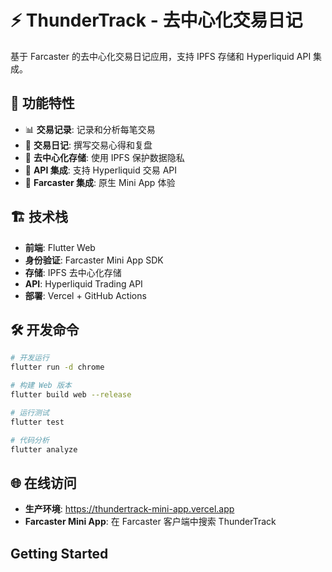 # ⚡ ThunderTrack - 去中心化交易日记

基于 Farcaster 的去中心化交易日记应用，支持 IPFS 存储和 Hyperliquid API 集成。

## 🚀 功能特性

- 📊 **交易记录**: 记录和分析每笔交易
- 📝 **交易日记**: 撰写交易心得和复盘
- 🔐 **去中心化存储**: 使用 IPFS 保护数据隐私
- 💱 **API 集成**: 支持 Hyperliquid 交易 API
- 🎯 **Farcaster 集成**: 原生 Mini App 体验

## 🏗️ 技术栈

- **前端**: Flutter Web
- **身份验证**: Farcaster Mini App SDK
- **存储**: IPFS 去中心化存储
- **API**: Hyperliquid Trading API
- **部署**: Vercel + GitHub Actions

## 🛠️ 开发命令

```bash
# 开发运行
flutter run -d chrome

# 构建 Web 版本
flutter build web --release

# 运行测试
flutter test

# 代码分析
flutter analyze
```

## 🌐 在线访问

- **生产环境**: https://thundertrack-mini-app.vercel.app
- **Farcaster Mini App**: 在 Farcaster 客户端中搜索 ThunderTrack

## Getting Started

